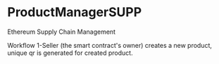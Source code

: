 # ProductManagerSUPP
Ethereum Supply Chain Management

Workflow
1-Seller (the smart contract's owner) creates a new product, unique qr is generated for created product.
